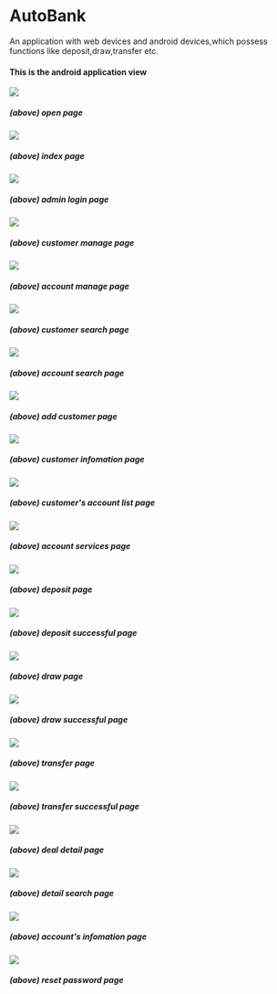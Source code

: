 # AutoBank
An application with web devices and android devices,which possess functions like deposit,draw,transfer etc.

<h4>This is the android application view</h4>
<img src="https://github.com/tvxqljw/AutoBank/blob/master/AutoBankView/1.png">
<h5>(above) open page</h5>
<img src="https://github.com/tvxqljw/AutoBank/blob/master/AutoBankView/2.png">
<h5>(above) index page</h5>
<img src="https://github.com/tvxqljw/AutoBank/blob/master/AutoBankView/3.png">
<h5>(above) admin login page</h5>
<img src="https://github.com/tvxqljw/AutoBank/blob/master/AutoBankView/4.png">
<h5>(above) customer manage page</h5>
<img src="https://github.com/tvxqljw/AutoBank/blob/master/AutoBankView/5.png">
<h5>(above) account manage page</h5>
<img src="https://github.com/tvxqljw/AutoBank/blob/master/AutoBankView/6.png">
<h5>(above) customer search page</h5>
<img src="https://github.com/tvxqljw/AutoBank/blob/master/AutoBankView/7.png">
<h5>(above) account search page</h5>
<img src="https://github.com/tvxqljw/AutoBank/blob/master/AutoBankView/8.png">
<h5>(above) add customer page</h5>
<img src="https://github.com/tvxqljw/AutoBank/blob/master/AutoBankView/9.png">
<h5>(above) customer infomation page</h5>
<img src="https://github.com/tvxqljw/AutoBank/blob/master/AutoBankView/10.png">
<h5>(above) customer's account list page</h5>
<img src="https://github.com/tvxqljw/AutoBank/blob/master/AutoBankView/11.png">
<h5>(above) account services page</h5>
<img src="https://github.com/tvxqljw/AutoBank/blob/master/AutoBankView/12.png">
<h5>(above) deposit page</h5>
<img src="https://github.com/tvxqljw/AutoBank/blob/master/AutoBankView/13.png">
<h5>(above) deposit successful page</h5>
<img src="https://github.com/tvxqljw/AutoBank/blob/master/AutoBankView/14.png">
<h5>(above) draw page</h5>
<img src="https://github.com/tvxqljw/AutoBank/blob/master/AutoBankView/15.png">
<h5>(above) draw successful page</h5>
<img src="https://github.com/tvxqljw/AutoBank/blob/master/AutoBankView/16.png">
<h5>(above) transfer page</h5>
<img src="https://github.com/tvxqljw/AutoBank/blob/master/AutoBankView/17.png">
<h5>(above) transfer successful page</h5>
<img src="https://github.com/tvxqljw/AutoBank/blob/master/AutoBankView/18.png">
<h5>(above) deal detail page</h5>
<img src="https://github.com/tvxqljw/AutoBank/blob/master/AutoBankView/19.png">
<h5>(above) detail search page</h5>
<img src="https://github.com/tvxqljw/AutoBank/blob/master/AutoBankView/20.png">
<h5>(above) account's infomation page</h5>
<img src="https://github.com/tvxqljw/AutoBank/blob/master/AutoBankView/21.png">
<h5>(above) reset password page</h5>
